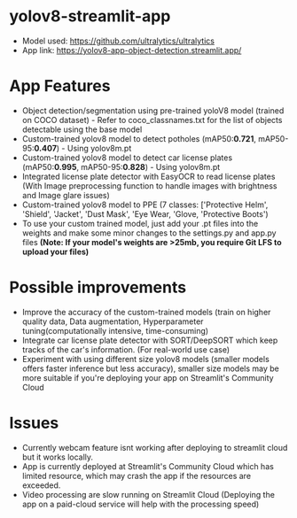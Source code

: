 # yolov8-streamlit-app
* Model used: https://github.com/ultralytics/ultralytics
* App link: https://yolov8-app-object-detection.streamlit.app/

# App Features 
* Object detection/segmentation using pre-trained yoloV8 model (trained on COCO dataset) - Refer to coco_classnames.txt for the list of objects detectable using the base model
* Custom-trained yolov8 model to detect potholes (mAP50:**0.721**, mAP50-95:**0.407**) - Using yolov8m.pt
* Custom-trained yolov8 model to detect car license plates (mAP50:**0.995**, mAP50-95:**0.828**) - Using yolov8m.pt
* Integrated license plate detector with EasyOCR to read license plates (With Image preprocessing function to handle images with brightness and Image glare issues)
* Custom-trained yolov8 model to PPE (7 classes: ['Protective Helm', 'Shield', 'Jacket', 'Dust Mask', 'Eye Wear, 'Glove, 'Protective Boots')
* To use your custom trained model, just add your .pt files into the weights and make some minor changes to the settings.py and app.py files **(Note: If your model's weights are >25mb, you require Git LFS to upload your files)**

# Possible improvements
* Improve the accuracy of the custom-trained models (train on higher quality data, Data augmentation, Hyperparameter tuning(computationally intensive, time-consuming)
* Integrate car license plate detector with SORT/DeepSORT which keep tracks of the car's information. (For real-world use case)
* Experiment with using different size yolov8 models (smaller models offers faster inference but less accuracy), smaller size models may be more suitable if you're deploying your app on Streamlit's Community Cloud

# Issues
* Currently webcam feature isnt working after deploying to streamlit cloud but it works locally.
* App is currently deployed at Streamlit's Community Cloud which has limited resource, which may crash the app if the resources are exceeded.
* Video processing are slow running on Streamlit Cloud (Deploying the app on a paid-cloud service will help with the processing speed)




  

